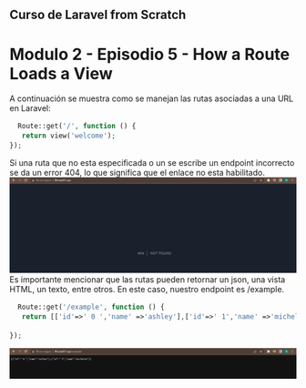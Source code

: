 ## Curso de Laravel from Scratch

# Modulo 2 - Episodio 5 - How a Route Loads a View
A continuación se muestra como se manejan las rutas asociadas a una URL en Laravel: 
 ```php
   Route::get('/', function () {
    return view('welcome');
});
```
Si una ruta que no esta especificada o un se escribe un endpoint incorrecto se da un error 404, lo que significa que el enlace no esta habilitado. 
![image](./images/without%20route.png "without a route")
Es importante mencionar que las rutas pueden retornar un json, una vista HTML, un texto, entre otros. En este caso, nuestro endpoint es /example. 
 ```php
   Route::get('/example', function () {
    return [['id'=>' 0 ','name' =>'ashley'],['id'=>' 1','name' =>'michelle']]; 

});
```
![image](./images/example%20route%20json.png "json file")

